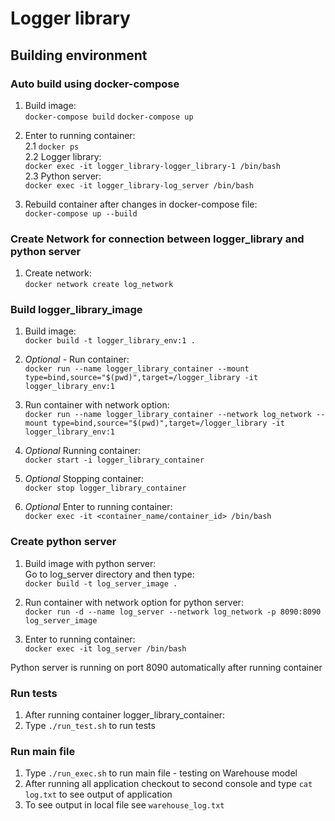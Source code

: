 # Logger library

## Building environment

### Auto build using docker-compose

1. Build image: </br>
`docker-compose build`
`docker-compose up`

2. Enter to running container: </br>
 2.1 `docker ps`  </br>
 2.2 Logger library: </br>
 `docker exec -it logger_library-logger_library-1 /bin/bash` </br>
 2.3 Python server: </br>
 `docker exec -it logger_library-log_server /bin/bash` </br>


1. Rebuild container after changes in docker-compose file: </br>
`docker-compose up --build`

   
### Create Network for connection between logger_library and python server

1. Create network: </br>
`docker network create log_network`

### Build logger_library_image
1. Build image: </br>
`docker build -t logger_library_env:1 .`


2. *Optional* - Run container: </br>
`docker run --name logger_library_container --mount type=bind,source="$(pwd)",target=/logger_library -it logger_library_env:1`


3. Run container with network option: </br>
`docker run --name logger_library_container --network log_network --mount type=bind,source="$(pwd)",target=/logger_library -it logger_library_env:1`


4. *Optional* Running container: </br>
`docker start -i logger_library_container`


5. *Optional* Stopping container: </br>
`docker stop logger_library_container`


6. *Optional* Enter to running container: </br>
`docker exec -it <container_name/container_id> /bin/bash `


### Create python server
1. Build image with python server: </br>
Go to log_server directory and then type: </br>
`docker build -t log_server_image .`


2. Run container with network option for python server: </br>
`docker run -d --name log_server --network log_network -p 8090:8090 log_server_image`


3. Enter to running container: </br>
`docker exec -it log_server /bin/bash `

Python server is running on port 8090 automatically after running container

### Run tests
1. After running container logger_library_container: </br>
2. Type `./run_test.sh` to run tests

### Run main file
1. Type `./run_exec.sh` to run main file - testing on Warehouse model
2. After running all application checkout to second console and type `cat log.txt` to see output of application
3. To see output in local file see `warehouse_log.txt`